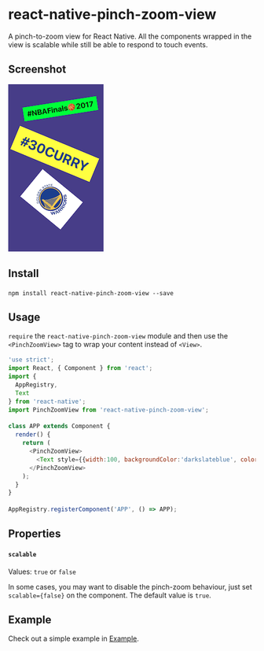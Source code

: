 # react-native-pinch-zoom-view

A pinch-to-zoom view for React Native. All the components wrapped in the view is scalable while still be able to respond to touch events.

## Screenshot

![alt text](https://github.com/ForU/react-native-pinch-zoom-view/blob/master/demo.png?raw=true)


## Install

`npm install react-native-pinch-zoom-view --save`

## Usage

`require` the `react-native-pinch-zoom-view` module and then use the `<PinchZoomView>` tag to wrap your content instead of `<View>`.

```javascript
'use strict';
import React, { Component } from 'react';
import {
  AppRegistry,
  Text
} from 'react-native';
import PinchZoomView from 'react-native-pinch-zoom-view';

class APP extends Component {
  render() {
    return (
      <PinchZoomView>
        <Text style={{width:100, backgroundColor:'darkslateblue', color:'white'}}>{'hello world!'}</Text>
      </PinchZoomView>
    );
  }
}

AppRegistry.registerComponent('APP', () => APP);
```

## Properties

#### `scalable`

Values: `true` or `false`

In some cases, you may want to disable the pinch-zoom behaviour, just set `scalable={false}` on the component. The default value is `true`.

## Example

Check out a simple example in [Example](https://github.com/GuoChen-WHU/react-native-pinch-zoom-view/tree/master/Example).
